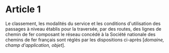 # Article 1

Le classement, les modalités du service et les conditions d'utilisation des passages à niveau établis pour la traversée, par des routes, des lignes de chemin de fer composant le réseau concédé à la Société nationale des chemins de fer français sont réglés par les dispositions ci-après [*domaine, champ d'application, objet*].
